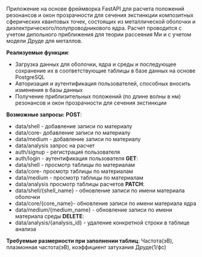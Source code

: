 Приложение на основе фреймворка FastAPI для расчета положений резонансов и окон прозрачности для сечения экстинкции композитных сферических квантовых точек, состоящих из металлической оболочки и диэлектрического/полупроводникового ядра.
Расчет проводится с учетом дипольного приближения для теории рассеяния Ми и с учетом модели Друде для металлов.

**Реализуемые функции**: 
- Загрузка данных для оболочки, ядра и среды и последующее сохранение их в соответствующие таблицы в базе данных на основе PostgreSQL
- Авторизация и аутентификация пользователей, способных вносить изменения в базы данных
- Получение приблизительных положений (по длине волны в нм) резонансов и окон прозрачности для сечения экстинкции

**Возможные запросы:**
**POST**:
   - data/shell - добавление записи по материалу
   - data/core- добавление записи по материалу
   - data/medium - добавление записи по материалу
   - data/analysis запрос на расчет
   - auth/signup - регистрация пользователя
   - auth/login - аутентификация пользователя
**GET**:
   -  data/shell - просмотр таблицы по материалам
   - data/core- просмотр таблицы по материалам
   - data/medium - просмотр таблицы по материалам
   - data/analysis просмотр таблицы расчетов
**PATCH**:
   - data/shell/{shell_name} - обновление записи по имени материала оболочки
   - data/core/{core_name}- обновление записи по имени материала ядра
   - data/medium/{medium_name} - обновление записи по имени материала среды
**DELETE**:
   - data/analysis/{analysis_id} - удаление конкретной строки в таблице анализа

**Требуемые размерности при заполнении таблиц**:
Частота(эВ), плазмонная частота(эВ), коэффициент затухания Друде(1/фс)